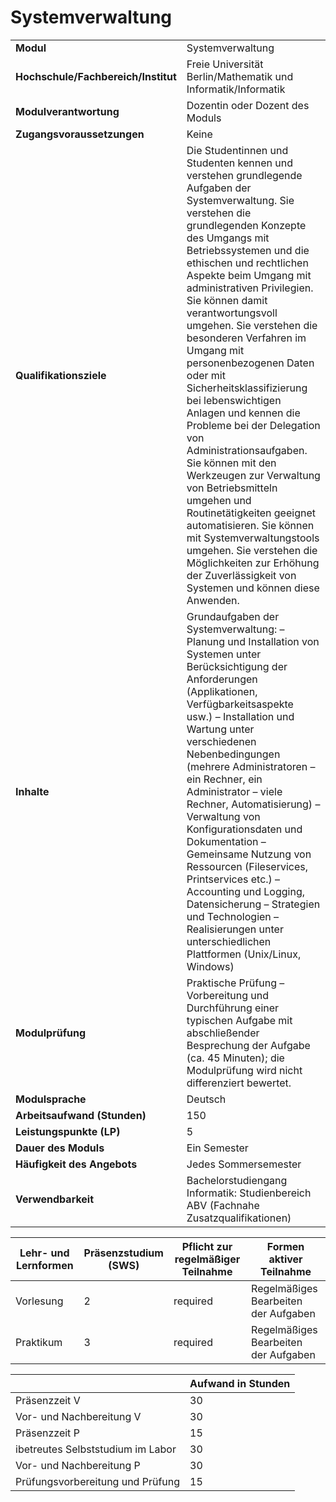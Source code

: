 # Systemverwaltung
|                                    |   |
|------------------------------------|---|
|**Modul**                           | Systemverwaltung |
|**Hochschule/Fachbereich/Institut** | Freie Universität Berlin/Mathematik und Informatik/Informatik |
|**Modulverantwortung**              | Dozentin oder Dozent des Moduls |
|**Zugangsvoraussetzungen**          | Keine |
|**Qualifikationsziele**             | Die Studentinnen und Studenten kennen und verstehen grundlegende Aufgaben der Systemverwaltung. Sie verstehen die grundlegenden Konzepte des Umgangs mit Betriebssystemen und die ethischen und rechtlichen Aspekte beim Umgang mit administrativen Privilegien. Sie können damit verantwortungsvoll umgehen. Sie verstehen die besonderen Verfahren im Umgang mit personenbezogenen Daten oder mit Sicherheitsklassifizierung bei lebenswichtigen Anlagen und kennen die Probleme bei der Delegation von Administrationsaufgaben. Sie können mit den Werkzeugen zur Verwaltung von Betriebsmitteln umgehen und Routinetätigkeiten geeignet automatisieren. Sie können mit Systemverwaltungstools umgehen. Sie verstehen die Möglichkeiten zur Erhöhung der Zuverlässigkeit von Systemen und können diese Anwenden. |
|**Inhalte**                         | Grundaufgaben der Systemverwaltung: – Planung und Installation von Systemen unter Berücksichtigung der Anforderungen (Applikationen, Verfügbarkeitsaspekte usw.) – Installation und Wartung unter verschiedenen Nebenbedingungen (mehrere Administratoren – ein Rechner, ein Administrator – viele Rechner, Automatisierung) – Verwaltung von Konfigurationsdaten und Dokumentation – Gemeinsame Nutzung von Ressourcen (Fileservices, Printservices etc.) – Accounting und Logging, Datensicherung – Strategien und Technologien – Realisierungen unter unterschiedlichen Plattformen (Unix/Linux, Windows) |
|**Modulprüfung**                    | Praktische Prüfung – Vorbereitung und Durchführung einer typischen Aufgabe mit abschließender Besprechung der Aufgabe (ca. 45 Minuten); die Modulprüfung wird nicht differenziert bewertet. |
|**Modulsprache**                    | Deutsch |
|**Arbeitsaufwand (Stunden)**        | 150 |
|**Leistungspunkte (LP)**            | 5 |
|**Dauer des Moduls**                | Ein Semester |
|**Häufigkeit des Angebots**         | Jedes Sommersemester |
|**Verwendbarkeit**                  | Bachelorstudiengang Informatik: Studienbereich ABV (Fachnahe Zusatzqualifikationen) |

| Lehr- und Lernformen | Präsenzstudium <br> (SWS) | Pflicht zur regelmäßiger Teilnahme | Formen aktiver Teilnahme |
| ---------------------|---------------------------|------------------------------------|------------------------- |
| Vorlesung            | 2                         | required                           | Regelmäßiges Bearbeiten der Aufgaben |
| Praktikum            | 3                         | required                           | Regelmäßiges Bearbeiten der Aufgaben |

|   | Aufwand in Stunden |
| - |--------------------|
| Präsenzzeit V                            | 30    |
| Vor- und Nachbereitung V                 | 30    |
| Präsenzzeit P                            | 15    |
| ibetreutes Selbststudium im Labor        | 30    |
| Vor- und Nachbereitung P                 | 30    |
| Prüfungsvorbereitung und Prüfung         | 15    |
